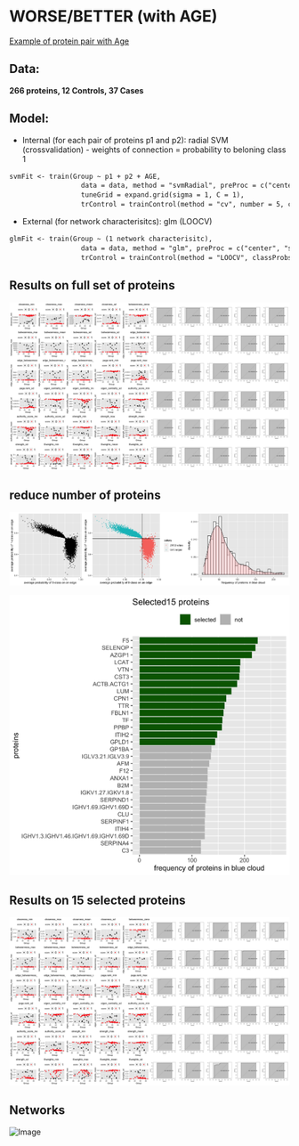 # WORSE/BETTER (with AGE)
 [Example of protein pair with Age](https://tatiananazarenko.github.io/Parenclitic_Classification/ex1.html)

## Data: 
 **266 proteins, 12 Controls, 37 Cases**
## Model:
 - Internal (for each pair of proteins p1 and p2): radial SVM (crossvalidation) - weights of connection = probability to beloning class 1
 ```markdown
 svmFit <- train(Group ~ p1 + p2 + AGE,
                   data = data, method = "svmRadial", preProc = c("center", "scale"),metric = "ROC",
                   tuneGrid = expand.grid(sigma = 1, C = 1),
                   trControl = trainControl(method = "cv", number = 5, classProbs = TRUE, summaryFunction = twoClassSummary))
 ```
 - External (for network characterisitcs): glm (LOOCV)
 ```markdown
 glmFit <- train(Group ~ (1 network characterisitc),
                   data = data, method = "glm", preProc = c("center", "scale"), metric = "ROC",
                   trControl = trainControl(method = "LOOCV", classProbs = TRUE, summaryFunction = twoClassSummary))
 ```
 
## Results on full set of proteins
![Image](/docs/WA_1.jpg)
## reduce number of proteins
![Image](/docs/WA_2.jpg)

![Image](/docs/WA_3.jpg)
## Results on 15 selected proteins
![Image](/docs/WA_4.jpg)
## Networks
![Image](/docs/WA_5.jpg)

